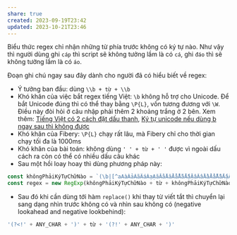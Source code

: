 ```yaml
---
share: true
created: 2023-09-19T23:42
updated: 2023-10-21T23:46
---
```

Biểu thức regex chỉ nhận những từ phía trước không có ký tự nào. Như vậy thì người dùng ghi `cáp` thì script sẽ không tưởng lầm là có `cá`, ghi `đáo` thì sẽ không tưởng lầm là có `áo`.
 
 Đoạn ghi chú ngay sau đây dành cho người đã có hiểu biết về regex:
 - Ý tưởng ban đầu: dùng `\\b + từ + \\b`
 - Khó khăn của việc bắt regex tiếng Việt: `\b` không hỗ trợ cho Unicode. Để bắt Unicode đúng thì có thể thay bằng `\P{L}`, vốn tương đương với `\W`. Điều này đòi hỏi ở câu nhập phải thêm 2 khoảng trắng ở 2 bên. Xem thêm: [Tiếng Việt có 2 cách đặt dấu thanh](../../../%F0%9F%93%9C%20L%E1%BA%ADp%20tr%C3%ACnh/Regex,%20Unicode,%20ti%E1%BA%BFng%20Vi%E1%BB%87t,%20emoji/Regex/Ti%E1%BA%BFng%20Vi%E1%BB%87t%20c%C3%B3%202%20c%C3%A1ch%20%C4%91%E1%BA%B7t%20d%E1%BA%A5u%20thanh.md#), [Ký tự unicode nếu dùng b ngay sau thì không được](../../../%F0%9F%93%9C%20L%E1%BA%ADp%20tr%C3%ACnh/Regex,%20Unicode,%20ti%E1%BA%BFng%20Vi%E1%BB%87t,%20emoji/Regex/K%C3%BD%20t%E1%BB%B1%20unicode%20n%E1%BA%BFu%20d%C3%B9ng%20b%20ngay%20sau%20th%C3%AC%20kh%C3%B4ng%20%C4%91%C6%B0%E1%BB%A3c.md#)
 - Khó khăn của Fibery: `\P{L}` chạy rất lâu, mà Fibery chỉ cho thời gian chạy tối đa là 1000ms
 - Khó khăn của bài toán: không dùng `' ' + từ + ' '` được vì ngoài dấu cách ra còn có thể có nhiều dấu câu khác
- Sau một hồi loay hoay thì dùng phương pháp này:
```js
const khôngPhảiKýTựChữNào = `(\b|[^aAàÀảẢãÃáÁạẠăĂằẰẳẲẵẴắẮặẶâÂầẦẩẨẫẪấẤậẬbBcCdDđĐeEèÈẻẺẽẼéÉẹẸêÊềỀểỂễỄếẾệỆfFgGhHiIìÌỉỈĩĨíÍịỊjJkKlLmMnNoOòÒỏỎõÕóÓọỌôÔồỒổỔỗỖốỐộỘơƠờỜởỞỡỠớỚợỢpPqQrRsStTuUùÙủỦũŨúÚụỤưƯừỪửỬữỮứỨựỰvVwWxXyYỳỲỷỶỹỸýÝỵỴzZ0123456789-_])`
const regex = new RegExp(khôngPhảiKýTựChữNào + từ + khôngPhảiKýTựChữNào, `giu`);
```
- Sau đó khi cần dùng tới hàm `replace()` khi thay từ viết tắt thì chuyển lại sang dạng nhìn trước không có và nhìn sau không có (negative lookahead and negative lookbehind):
```js
'(?<!' + ANY_CHAR + ')' + từ + '(?!' + ANY_CHAR + ')'
```